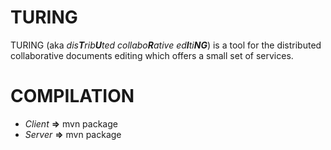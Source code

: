 # TURING
TURING (aka _dis**T**rib**U**ted collabo**R**ative ed**I**ti**NG**_) is a tool for the distributed collaborative documents editing which offers a small set of services.

# COMPILATION
  + *Client* **=>** mvn package
  + *Server* **=>** mvn package